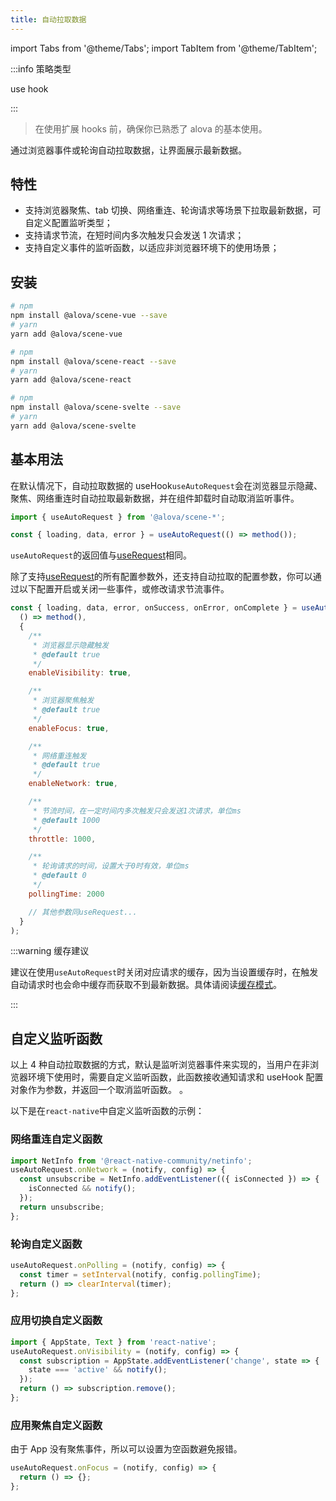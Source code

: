```yaml
---
title: 自动拉取数据
---
```


import Tabs from '@theme/Tabs';
import TabItem from '@theme/TabItem';

:::info 策略类型

use hook

:::

> 在使用扩展 hooks 前，确保你已熟悉了 alova 的基本使用。

通过浏览器事件或轮询自动拉取数据，让界面展示最新数据。

## 特性

- 支持浏览器聚焦、tab 切换、网络重连、轮询请求等场景下拉取最新数据，可自定义配置监听类型；
- 支持请求节流，在短时间内多次触发只会发送 1 次请求；
- 支持自定义事件的监听函数，以适应非浏览器环境下的使用场景；

## 安装

<Tabs groupId="framework">
<TabItem value="1" label="vue">

```bash
# npm
npm install @alova/scene-vue --save
# yarn
yarn add @alova/scene-vue

```

</TabItem>
<TabItem value="2" label="react">

```bash
# npm
npm install @alova/scene-react --save
# yarn
yarn add @alova/scene-react

```

</TabItem>

<TabItem value="3" label="svelte">

```bash
# npm
npm install @alova/scene-svelte --save
# yarn
yarn add @alova/scene-svelte

```

</TabItem>
</Tabs>

## 基本用法

在默认情况下，自动拉取数据的 useHook`useAutoRequest`会在浏览器显示隐藏、聚焦、网络重连时自动拉取最新数据，并在组件卸载时自动取消监听事件。

```javascript
import { useAutoRequest } from '@alova/scene-*';

const { loading, data, error } = useAutoRequest(() => method());
```

`useAutoRequest`的返回值与[useRequest](/api/core-hooks#userequest)相同。

除了支持[useRequest](/api/core-hooks#userequest)的所有配置参数外，还支持自动拉取的配置参数，你可以通过以下配置开启或关闭一些事件，或修改请求节流事件。

```javascript
const { loading, data, error, onSuccess, onError, onComplete } = useAutoRequest(
  () => method(),
  {
    /**
     * 浏览器显示隐藏触发
     * @default true
     */
    enableVisibility: true,

    /**
     * 浏览器聚焦触发
     * @default true
     */
    enableFocus: true,

    /**
     * 网络重连触发
     * @default true
     */
    enableNetwork: true,

    /**
     * 节流时间，在一定时间内多次触发只会发送1次请求，单位ms
     * @default 1000
     */
    throttle: 1000,

    /**
     * 轮询请求的时间，设置大于0时有效，单位ms
     * @default 0
     */
    pollingTime: 2000

    // 其他参数同useRequest...
  }
);
```

:::warning 缓存建议

建议在使用`useAutoRequest`时关闭对应请求的缓存，因为当设置缓存时，在触发自动请求时也会命中缓存而获取不到最新数据。具体请阅读[缓存模式](/v2/tutorial/cache/mode)。

:::

## 自定义监听函数

以上 4 种自动拉取数据的方式，默认是监听浏览器事件来实现的，当用户在非浏览器环境下使用时，需要自定义监听函数，此函数接收通知请求和 useHook 配置对象作为参数，并返回一个取消监听函数。
。

以下是在`react-native`中自定义监听函数的示例：

### 网络重连自定义函数

```javascript
import NetInfo from '@react-native-community/netinfo';
useAutoRequest.onNetwork = (notify, config) => {
  const unsubscribe = NetInfo.addEventListener(({ isConnected }) => {
    isConnected && notify();
  });
  return unsubscribe;
};
```

### 轮询自定义函数

```javascript
useAutoRequest.onPolling = (notify, config) => {
  const timer = setInterval(notify, config.pollingTime);
  return () => clearInterval(timer);
};
```

### 应用切换自定义函数

```javascript
import { AppState, Text } from 'react-native';
useAutoRequest.onVisibility = (notify, config) => {
  const subscription = AppState.addEventListener('change', state => {
    state === 'active' && notify();
  });
  return () => subscription.remove();
};
```

### 应用聚焦自定义函数

由于 App 没有聚焦事件，所以可以设置为空函数避免报错。

```javascript
useAutoRequest.onFocus = (notify, config) => {
  return () => {};
};
```
